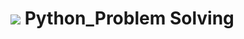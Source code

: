 # <img src="https://1000logos.net/wp-content/uploads/2020/08/Python-Logo.png"> Python_Problem Solving

